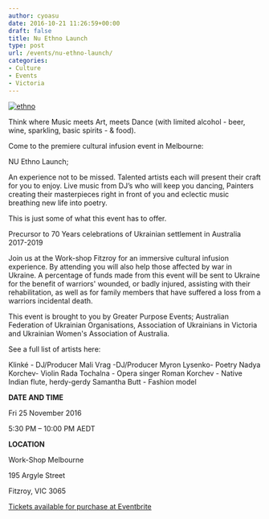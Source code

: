 ```yaml
---
author: cyoasu
date: 2016-10-21 11:26:59+00:00
draft: false
title: Nu Ethno Launch
type: post
url: /events/nu-ethno-launch/
categories:
- Culture
- Events
- Victoria
---
```


[![ethno](http://www.ozeukes.com/wp-content/uploads/2016/10/Ethno.jpg)
](https://www.eventbrite.com.au/e/nu-ethno-launch-presented-by-greater-purpose-events-tickets-28750483470)

Think where Music meets Art, meets Dance (with limited alcohol - beer, wine, sparkling, basic spirits - & food).

Come to the premiere cultural infusion event in Melbourne:

NU Ethno Launch;

An experience not to be missed. Talented artists each will present their craft for you to enjoy. Live music from DJ’s who will keep you dancing, Painters creating their masterpieces right in front of you and eclectic music breathing new life into poetry.

This is just some of what this event has to offer.

Precursor to 70 Years celebrations of Ukrainian settlement in Australia 2017-2019

Join us at the Work-shop Fitzroy for an immersive cultural infusion experience. By attending you will also help those affected by war in Ukraine. A percentage of funds made from this event will be sent to Ukraine for the benefit of warriors' wounded, or badly injured, assisting with their rehabilitation, as well as for family members that have suffered a loss from a warriors incidental death.

This event is brought to you by Greater Purpose Events; Australian Federation of Ukrainian Organisations, Association of Ukrainians in Victoria and Ukrainian Women's Association of Australia.

See a full list of artists here:

Klinké - DJ/Producer
Mali Vrag -DJ/Producer
Myron Lysenko- Poetry
Nadya Korchev- Violin
Rada Tochalna - Opera singer
Roman Korchev - Native Indian flute, herdy-gerdy
Samantha Butt - Fashion model

**DATE AND TIME**

Fri 25 November 2016

5:30 PM – 10:00 PM AEDT


**LOCATION**


Work-Shop Melbourne

195 Argyle Street

Fitzroy, VIC 3065

[Tickets available for purchase at Eventbrite](https://www.eventbrite.com.au/e/nu-ethno-launch-presented-by-greater-purpose-events-tickets-28750483470)
